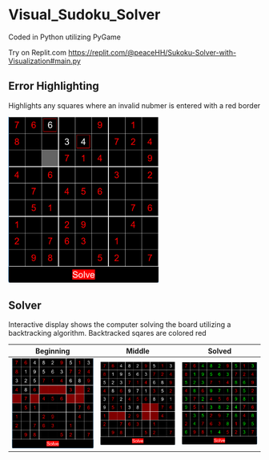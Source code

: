 # Visual_Sudoku_Solver

Coded in Python utilizing PyGame

Try on Replit.com
https://replit.com/@peaceHH/Sukoku-Solver-with-Visualization#main.py

## Error Highlighting

Highlights any squares where an invalid nubmer is entered with a red border

<img src="images/sudoku_gameplay.png" alt="drawing" width="300"/>

## Solver

Interactive display shows the computer solving the board utilizing a backtracking algorithm. Backtracked sqares are colored red

Beginning | Middle | Solved
:-------------------------:|:-------------------------:|:-------------------------:
<img src="images/sudoku_beginning.png" alt="drawing" width="300"/> | <img src="images/sudoku_middle.png" alt="drawing" width="300"/> | <img src="images/sudoku_end.png" alt="drawing" width="300"/> 


